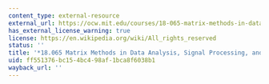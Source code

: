 ```yaml
---
content_type: external-resource
external_url: https://ocw.mit.edu/courses/18-065-matrix-methods-in-data-analysis-signal-processing-and-machine-learning-spring-2018
has_external_license_warning: true
license: https://en.wikipedia.org/wiki/All_rights_reserved
status: ''
title: '*18.065 Matrix Methods in Data Analysis, Signal Processing, and Machine Learning*'
uid: ff551376-bc15-4bc4-98af-1bca8f6038b1
wayback_url: ''
---
```

